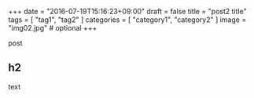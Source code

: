 +++
date = "2016-07-19T15:16:23+09:00"
draft = false
title = "post2 title"
tags = [ "tag1", "tag2" ]
categories = [ "category1", "category2" ]
image = "img02.jpg" # optional
+++

post

h2
----------

text
